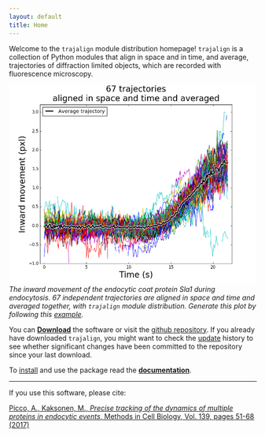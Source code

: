 ```yaml
---
layout: default 
title: Home 
---
```



Welcome to the `trajalign` module distribution homepage! 
`trajalign` is a collection of Python modules that align in space and in time, and average, trajectories of diffraction limited objects, which are recorded with fluorescence microscopy.

![example](images/plot.png)
*The inward movement of the endocytic coat protein Sla1 during endocytosis. 67 independent  trajectories are aligned in space and time and averaged together, with `trajalign` module distribution. Generate this plot by following this [example](wiki/Example-of-trajectory-average).* 

You can [**Download**](https://github.com/apicco/trajectory_alignment/archive/master.zip) the software or visit the [github repository](https://github.com/apicco/trajectory_alignment/). If you already have downloaded `trajalign`, you might want to check the [update](https://github.com/apicco/trajectory_alignment/commits/master) history to see whether significant changes have been committed to the repository since your last download.

To [install](wiki/Installation) and use the package read the [**documentation**](wiki/Home).

***

If you use this software, please cite: 

[Picco, A., Kaksonen, M., _Precise tracking of the dynamics of multiple proteins in endocytic events_,  Methods in Cell Biology, Vol. 139, pages 51-68 (2017)](http://www.sciencedirect.com/science/article/pii/S0091679X16301546)

